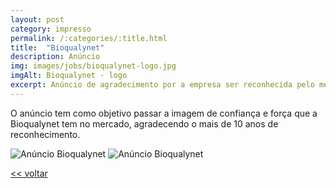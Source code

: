 ```yaml
---
layout: post
category: impresso
permalink: /:categories/:title.html
title:  "Bioqualynet"
description: Anúncio
img: images/jobs/bioqualynet-logo.jpg
imgAlt: Bioqualynet - logo
excerpt: Anúncio de agradecimento por a empresa ser reconhecida pelo mercado na area de Saúde Ocupacional de Segurança do trabalho.
---
```


O anúncio tem como objetivo passar a imagem de confiança e força que a Bioqualynet tem no mercado, agradecendo o mais de 10 anos de reconhecimento.

<img src="{{ site.baseurl }}/images/jobs/anuncio-bioqualynet.jpg" alt="Anúncio Bioqualynet">

<img src="{{ site.baseurl }}/images/jobs/anuncio-bioqualynet-1.jpg" alt="Anúncio Bioqualynet">
	
<a href="{{ site.baseurl }}/trabalhos.html"> << voltar </a>